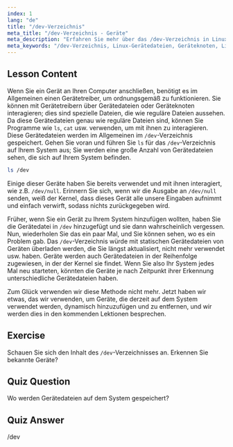 ```yaml
---
index: 1
lang: "de"
title: "/dev-Verzeichnis"
meta_title: "/dev-Verzeichnis - Geräte"
meta_description: "Erfahren Sie mehr über das /dev-Verzeichnis in Linux, wo Gerätedateien gespeichert werden. Verstehen Sie Geräteknoten und wie man mit ihnen interagiert. Erkunden Sie /dev mit ls. Linux-Anfängerhandbuch."
meta_keywords: "/dev-Verzeichnis, Linux-Gerätedateien, Geräteknoten, Linux-Tutorial, ls /dev, Linux-Anfänger, Linux-Handbuch"
---
```


## Lesson Content

Wenn Sie ein Gerät an Ihren Computer anschließen, benötigt es im Allgemeinen einen Gerätetreiber, um ordnungsgemäß zu funktionieren. Sie können mit Gerätetreibern über Gerätedateien oder Geräteknoten interagieren; dies sind spezielle Dateien, die wie reguläre Dateien aussehen. Da diese Gerätedateien genau wie reguläre Dateien sind, können Sie Programme wie `ls`, `cat` usw. verwenden, um mit ihnen zu interagieren. Diese Gerätedateien werden im Allgemeinen im `/dev`-Verzeichnis gespeichert. Gehen Sie voran und führen Sie `ls` für das `/dev`-Verzeichnis auf Ihrem System aus; Sie werden eine große Anzahl von Gerätedateien sehen, die sich auf Ihrem System befinden.

```bash
ls /dev
```

Einige dieser Geräte haben Sie bereits verwendet und mit ihnen interagiert, wie z.B. `/dev/null`. Erinnern Sie sich, wenn wir die Ausgabe an `/dev/null` senden, weiß der Kernel, dass dieses Gerät alle unsere Eingaben aufnimmt und einfach verwirft, sodass nichts zurückgegeben wird.

Früher, wenn Sie ein Gerät zu Ihrem System hinzufügen wollten, haben Sie die Gerätedatei in `/dev` hinzugefügt und sie dann wahrscheinlich vergessen. Nun, wiederholen Sie das ein paar Mal, und Sie können sehen, wo es ein Problem gab. Das `/dev`-Verzeichnis würde mit statischen Gerätedateien von Geräten überladen werden, die Sie längst aktualisiert, nicht mehr verwendet usw. haben. Geräte werden auch Gerätedateien in der Reihenfolge zugewiesen, in der der Kernel sie findet. Wenn Sie also Ihr System jedes Mal neu starteten, könnten die Geräte je nach Zeitpunkt ihrer Erkennung unterschiedliche Gerätedateien haben.

Zum Glück verwenden wir diese Methode nicht mehr. Jetzt haben wir etwas, das wir verwenden, um Geräte, die derzeit auf dem System verwendet werden, dynamisch hinzuzufügen und zu entfernen, und wir werden dies in den kommenden Lektionen besprechen.

## Exercise

Schauen Sie sich den Inhalt des `/dev`-Verzeichnisses an. Erkennen Sie bekannte Geräte?

## Quiz Question

Wo werden Gerätedateien auf dem System gespeichert?

## Quiz Answer

/dev
